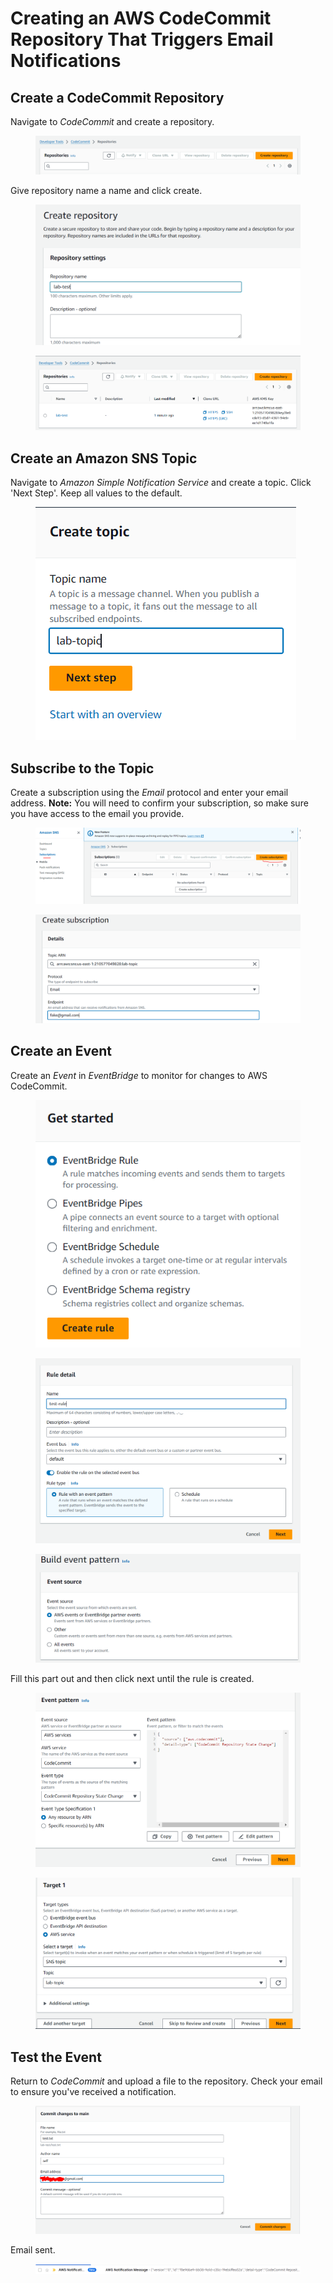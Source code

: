 # Creating an AWS CodeCommit Repository That Triggers Email Notifications

## Create a CodeCommit Repository

Navigate to _CodeCommit_ and create a repository.



<figure><img src="../../../.gitbook/assets/image (58).png" alt=""><figcaption></figcaption></figure>

Give repository name a name and click create.

<figure><img src="../../../.gitbook/assets/image (60).png" alt=""><figcaption></figcaption></figure>



<figure><img src="../../../.gitbook/assets/image (59).png" alt=""><figcaption></figcaption></figure>

## Create an Amazon SNS Topic

Navigate to _Amazon Simple Notification Service_ and create a topic. Click 'Next Step'. Keep all values to the default.

<figure><img src="../../../.gitbook/assets/image (61).png" alt=""><figcaption></figcaption></figure>

## Subscribe to the Topic

Create a subscription using the _Email_ protocol and enter your email address. **Note:** You will need to confirm your subscription, so make sure you have access to the email you provide.

<figure><img src="../../../.gitbook/assets/image (62).png" alt=""><figcaption></figcaption></figure>

<figure><img src="../../../.gitbook/assets/image (63).png" alt=""><figcaption></figcaption></figure>

## Create an Event

Create an _Event_ in _EventBridge_ to monitor for changes to AWS CodeCommit.

<figure><img src="../../../.gitbook/assets/image (64).png" alt=""><figcaption></figcaption></figure>

<figure><img src="../../../.gitbook/assets/image (65).png" alt=""><figcaption></figcaption></figure>

<figure><img src="../../../.gitbook/assets/image (66).png" alt=""><figcaption></figcaption></figure>

Fill this part out and then click next until the rule is created.

<figure><img src="../../../.gitbook/assets/image (68).png" alt=""><figcaption></figcaption></figure>

<figure><img src="../../../.gitbook/assets/image (70).png" alt=""><figcaption></figcaption></figure>



## Test the Event

Return to _CodeCommit_ and upload a file to the repository. Check your email to ensure you've received a notification.

<figure><img src="../../../.gitbook/assets/image (69).png" alt=""><figcaption></figcaption></figure>



Email sent.

<figure><img src="../../../.gitbook/assets/image (71).png" alt=""><figcaption></figcaption></figure>
